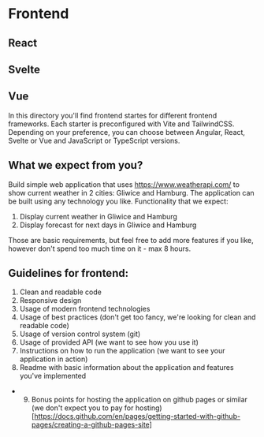 # Frontend
## React
## Svelte
## Vue

In this directory you'll find frontend startes for different frontend frameworks. Each starter is preconfigured with Vite and TailwindCSS. Depending on your preference, you can choose between Angular, React, Svelte or Vue and JavaScript or TypeScript versions.

## What we expect from you?

Build simple web application that uses https://www.weatherapi.com/ to show current weather in 2 cities: Gliwice and Hamburg. The application can be built using any technology you like. 
Functionality that we expect:
1. Display current weather in Gliwice and Hamburg
2. Display forecast for next days in Gliwice and Hamburg

Those are basic requirements, but feel free to add more features if you like, however don't spend too much time on it - max 8 hours.

## Guidelines for frontend:

1. Clean and readable code
2. Responsive design
3. Usage of modern frontend technologies
4. Usage of best practices (don't get too fancy, we're looking for clean and readable code)
5. Usage of version control system (git)
6. Usage of provided API (we want to see how you use it)
7. Instructions on how to run the application (we want to see your application in action)
8. Readme with basic information about the application and features you've implemented
+ 9. Bonus points for hosting the application on github pages or similar (we don't expect you to pay for hosting) [https://docs.github.com/en/pages/getting-started-with-github-pages/creating-a-github-pages-site]